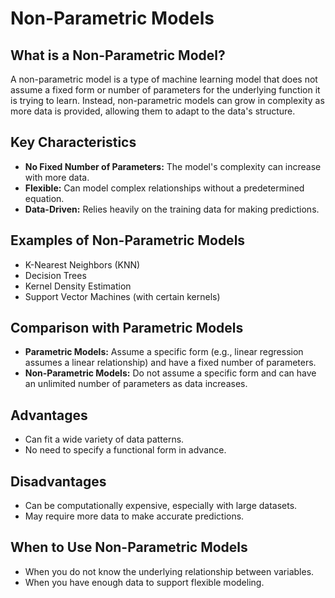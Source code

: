 # Non-Parametric Models

## What is a Non-Parametric Model?

A non-parametric model is a type of machine learning model that does not assume a fixed form or number of parameters for the underlying function it is trying to learn. Instead, non-parametric models can grow in complexity as more data is provided, allowing them to adapt to the data's structure.

## Key Characteristics

- **No Fixed Number of Parameters:** The model's complexity can increase with more data.
- **Flexible:** Can model complex relationships without a predetermined equation.
- **Data-Driven:** Relies heavily on the training data for making predictions.

## Examples of Non-Parametric Models

- K-Nearest Neighbors (KNN)
- Decision Trees
- Kernel Density Estimation
- Support Vector Machines (with certain kernels)

## Comparison with Parametric Models

- **Parametric Models:** Assume a specific form (e.g., linear regression assumes a linear relationship) and have a fixed number of parameters.
- **Non-Parametric Models:** Do not assume a specific form and can have an unlimited number of parameters as data increases.

## Advantages

- Can fit a wide variety of data patterns.
- No need to specify a functional form in advance.

## Disadvantages

- Can be computationally expensive, especially with large datasets.
- May require more data to make accurate predictions.

## When to Use Non-Parametric Models

- When you do not know the underlying relationship between variables.
- When you have enough data to support flexible modeling.
